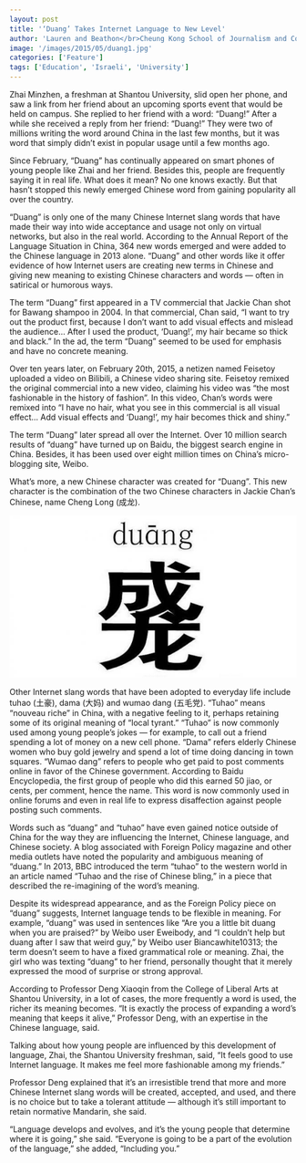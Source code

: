 ```yaml
---
layout: post
title: '‘Duang’ Takes Internet Language to New Level'
author: 'Lauren and Beathon</br>Cheung Kong School of Journalism and Communication'
image: '/images/2015/05/duang1.jpg'
categories: ['Feature']
tags: ['Education', 'Israeli', 'University']
---
```

<!-- Done -->

Zhai Minzhen, a freshman at Shantou University, slid open her phone, and saw a link from her friend about an upcoming sports event that would be held on campus. She replied to her friend with a word: “Duang!” After a while she received a reply from her friend: “Duang!” They were two of millions writing the word around China in the last few months, but it was word that simply didn’t exist in popular usage until a few months ago.

Since February, “Duang” has continually appeared on smart phones of young people like Zhai and her friend. Besides this, people are frequently saying it in real life. What does it mean? No one knows exactly. But that hasn’t stopped this newly emerged Chinese word from gaining popularity all over the country.

“Duang” is only one of the many Chinese Internet slang words that have made their way into wide acceptance and usage not only on virtual networks, but also in the real world. According to the Annual Report of the Language Situation in China, 364 new words emerged and were added to the Chinese language in 2013 alone. “Duang” and other words like it offer evidence of how Internet users are creating new terms in Chinese and giving new meaning to existing Chinese characters and words — often in satirical or humorous ways.

The term “Duang” first appeared in a TV commercial that Jackie Chan shot for Bawang shampoo in 2004. In that commercial, Chan said, “I want to try out the product first, because I don’t want to add visual effects and mislead the audience… After I used the product, ‘Duang!’, my hair became so thick and black.” In the ad, the term “Duang” seemed to be used for emphasis and have no concrete meaning.

Over ten years later, on February 20th, 2015, a netizen named Feisetoy uploaded a video on Bilibili, a Chinese video sharing site. Feisetoy remixed the original commercial into a new video, claiming his video was “the most fashionable in the history of fashion”. In this video, Chan’s words were remixed into “I have no hair, what you see in this commercial is all visual effect… Add visual effects and ‘Duang!’, my hair becomes thick and shiny.”

The term “Duang” later spread all over the Internet. Over 10 million search results of “duang” have turned up on Baidu, the biggest search engine in China. Besides, it has been used over eight million times on China’s micro-blogging site, Weibo.

What’s more, a new Chinese character was created for “Duang”. This new character is the combination of the two Chinese characters in Jackie Chan’s Chinese, name Cheng Long (成龙).

![Myshantou.net - Duang Jackie Chan](/images/2015/05/duang2.jpeg)

Other Internet slang words that have been adopted to everyday life include tuhao (土豪), dama (大妈) and wumao dang (五毛党). “Tuhao” means “nouveau riche” in China, with a negative feeling to it, perhaps retaining some of its original meaning of “local tyrant.” “Tuhao” is now commonly used among young people’s jokes — for example, to call out a friend spending a lot of money on a new cell phone. “Dama” refers elderly Chinese women who buy gold jewelry and spend a lot of time doing dancing in town squares. “Wumao dang” refers to people who get paid to post comments online in favor of the Chinese government. According to Baidu Encyclopedia, the first group of people who did this earned 50 jiao, or cents, per comment, hence the name. This word is now commonly used in online forums and even in real life to express disaffection against people posting such comments.

Words such as “duang” and “tuhao” have even gained notice outside of China for the way they are influencing the Internet, Chinese language, and Chinese society. A blog associated with Foreign Policy magazine and other media outlets have noted the popularity and ambiguous meaning of “duang.” In 2013, BBC introduced the term “tuhao” to the western world in an article named “Tuhao and the rise of Chinese bling,” in a piece that described the re-imagining of the word’s meaning.

Despite its widespread appearance, and as the Foreign Policy piece on “duang” suggests, Internet language tends to be flexible in meaning. For example, “duang” was used in sentences like “Are you a little bit duang when you are praised?” by Weibo user Eweibody, and “I couldn’t help but duang after I saw that weird guy,” by Weibo user Biancawhite10313; the term doesn’t seem to have a fixed grammatical role or meaning. Zhai, the girl who was texting “duang” to her friend, personally thought that it merely expressed the mood of surprise or strong approval.

According to Professor Deng Xiaoqin from the College of Liberal Arts at Shantou University, in a lot of cases, the more frequently a word is used, the richer its meaning becomes.
“It is exactly the process of expanding a word’s meaning that keeps it alive,” Professor Deng, with an expertise in the Chinese language, said.

Talking about how young people are influenced by this development of language, Zhai, the Shantou University freshman, said, “It feels good to use Internet language. It makes me feel more fashionable among my friends.”

Professor Deng explained that it’s an irresistible trend that more and more Chinese Internet slang words will be created, accepted, and used, and there is no choice but to take a tolerant attitude — although it’s still important to retain normative Mandarin, she said.

“Language develops and evolves, and it’s the young people that determine where it is going,” she said. “Everyone is going to be a part of the evolution of the language,” she added, “Including you.”
